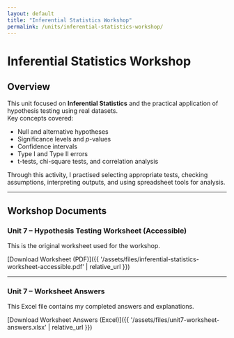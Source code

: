 ```yaml
---
layout: default
title: "Inferential Statistics Workshop"
permalink: /units/inferential-statistics-workshop/
---
```


# Inferential Statistics Workshop

## Overview

This unit focused on **Inferential Statistics** and the practical application of hypothesis testing using real datasets.  
Key concepts covered:
- Null and alternative hypotheses
- Significance levels and *p*-values
- Confidence intervals
- Type I and Type II errors
- t-tests, chi-square tests, and correlation analysis

Through this activity, I practised selecting appropriate tests, checking assumptions, interpreting outputs, and using spreadsheet tools for analysis.

---

## Workshop Documents

### Unit 7 – Hypothesis Testing Worksheet (Accessible)
This is the original worksheet used for the workshop.

[Download Worksheet (PDF)]({{ '/assets/files/inferential-statistics-worksheet-accessible.pdf' | relative_url }})

---

### Unit 7 – Worksheet Answers
This Excel file contains my completed answers and explanations.

[Download Worksheet Answers (Excel)]({{ '/assets/files/unit7-worksheet-answers.xlsx' | relative_url }})
